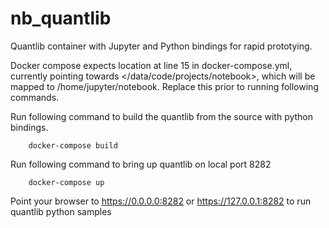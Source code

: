 # nb_quantlib
Quantlib container with Jupyter and Python bindings for rapid prototying.

Docker compose expects location at line 15 in docker-compose.yml, currently pointing towards </data/code/projects/notebook>, which will be mapped to /home/jupyter/notebook. Replace this prior to running following commands.

Run following command to build the quantlib from the source with python bindings.

        docker-compose build

Run following command to bring up quantlib on local port 8282

        docker-compose up
        
Point your browser to https://0.0.0.0:8282 or https://127.0.0.1:8282 to run quantlib python samples        
        


